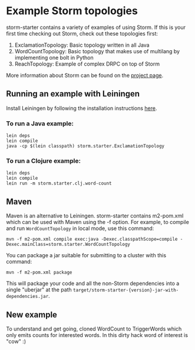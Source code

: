 # Example Storm topologies

storm-starter contains a variety of examples of using Storm. If this is your first time checking out Storm, check out these topologies first:

1. ExclamationTopology: Basic topology written in all Java
2. WordCountTopology: Basic topology that makes use of multilang by implementing one bolt in Python
3. ReachTopology: Example of complex DRPC on top of Storm

More information about Storm can be found on the [project page](http://github.com/nathanmarz/storm).

## Running an example with Leiningen

Install Leiningen by following the installation instructions [here](https://github.com/technomancy/leiningen).

### To run a Java example:

```
lein deps
lein compile
java -cp $(lein classpath) storm.starter.ExclamationTopology
```

### To run a Clojure example:

```
lein deps
lein compile
lein run -m storm.starter.clj.word-count
```

## Maven

Maven is an alternative to Leiningen. storm-starter contains m2-pom.xml which can be used with Maven using the -f option. For example, to compile and run `WordCountTopology` in local mode, use this command:

```
mvn -f m2-pom.xml compile exec:java -Dexec.classpathScope=compile -Dexec.mainClass=storm.starter.WordCountTopology
```

You can package a jar suitable for submitting to a cluster with this command:

```
mvn -f m2-pom.xml package
```

This will package your code and all the non-Storm dependencies into a single "uberjar" at the path `target/storm-starter-{version}-jar-with-dependencies.jar`.

## New example
To understand and get going, cloned WordCount to TriggerWords which only emits counts for interested words. In this dirty hack word of interest is "cow" :)
